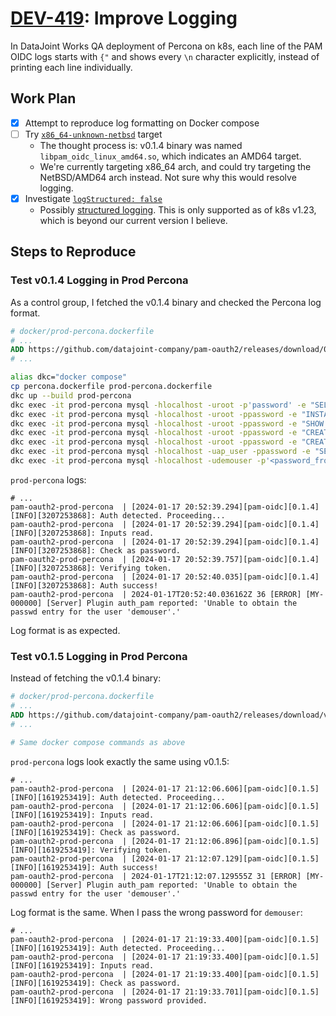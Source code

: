 # [DEV-419](https://datajoint.atlassian.net/browse/DEV-419): Improve Logging

In DataJoint Works QA deployment of Percona on k8s, each line of the PAM OIDC logs starts with `{"` and shows every `\n` character explicitly, instead of printing each line individually.

## Work Plan

- [x] Attempt to reproduce log formatting on Docker compose
- [ ] Try [`x86_64-unknown-netbsd`](https://doc.rust-lang.org/nightly/rustc/platform-support.html) target
    - The thought process is: v0.1.4 binary was named `libpam_oidc_linux_amd64.so`, which indicates an AMD64 target.
    - We're currently targeting x86_64 arch, and could try targeting the NetBSD/AMD64 arch instead. Not sure why this would resolve logging.
- [x] Investigate [`logStructured: false`](https://github.com/yambottle/dj-gitops/blob/3c08d41875aa54664cfb171af34f6edb2ab3b598/applications/k8s/deployments/percona-with-helm/percona-op-values.yaml#L58)
    - Possibly [structured logging](https://kubernetes.io/docs/concepts/cluster-administration/system-logs/#structured-logging). This is only supported as of k8s v1.23, which is beyond our current version I believe.

## Steps to Reproduce

### Test v0.1.4 Logging in Prod Percona

As a control group, I fetched the v0.1.4 binary and checked the Percona log format.

```dockerfile
# docker/prod-percona.dockerfile
# ...
ADD https://github.com/datajoint-company/pam-oauth2/releases/download/0.1.4/libpam_oidc_linux_amd64.so /usr/lib64/security/libpam_oidc.so
# ...
```

```bash
alias dkc="docker compose"
cp percona.dockerfile prod-percona.dockerfile
dkc up --build prod-percona
dkc exec -it prod-percona mysql -hlocalhost -uroot -p'password' -e "SELECT 1;"
dkc exec -it prod-percona mysql -hlocalhost -uroot -ppassword -e "INSTALL PLUGIN auth_pam SONAME 'auth_pam.so';"
dkc exec -it prod-percona mysql -hlocalhost -uroot -ppassword -e "SHOW PLUGINS;"
dkc exec -it prod-percona mysql -hlocalhost -uroot -ppassword -e "CREATE USER 'ap_user'@'%' IDENTIFIED WITH auth_pam;"
dkc exec -it prod-percona mysql -hlocalhost -uroot -ppassword -e "CREATE USER 'demouser'@'%' IDENTIFIED WITH auth_pam AS 'oidc';"
dkc exec -it prod-percona mysql -hlocalhost -uap_user -ppassword -e "SELECT 1;"
dkc exec -it prod-percona mysql -hlocalhost -udemouser -p'<password_from_dot_env>' -e "SELECT 1;"
```

`prod-percona` logs:

```console
# ...
pam-oauth2-prod-percona  | [2024-01-17 20:52:39.294][pam-oidc][0.1.4][INFO][3207253868]: Auth detected. Proceeding...
pam-oauth2-prod-percona  | [2024-01-17 20:52:39.294][pam-oidc][0.1.4][INFO][3207253868]: Inputs read.
pam-oauth2-prod-percona  | [2024-01-17 20:52:39.294][pam-oidc][0.1.4][INFO][3207253868]: Check as password.
pam-oauth2-prod-percona  | [2024-01-17 20:52:39.757][pam-oidc][0.1.4][INFO][3207253868]: Verifying token.
pam-oauth2-prod-percona  | [2024-01-17 20:52:40.035][pam-oidc][0.1.4][INFO][3207253868]: Auth success!
pam-oauth2-prod-percona  | 2024-01-17T20:52:40.036162Z 36 [ERROR] [MY-000000] [Server] Plugin auth_pam reported: 'Unable to obtain the passwd entry for the user 'demouser'.'
```

Log format is as expected.

### Test v0.1.5 Logging in Prod Percona

Instead of fetching the v0.1.4 binary:

```dockerfile
# docker/prod-percona.dockerfile
# ...
ADD https://github.com/datajoint-company/pam-oauth2/releases/download/v0.1.5/libpam_oidc_musl.so /usr/lib64/security/libpam_oidc.so
# ...
```

```bash
# Same docker compose commands as above
```

`prod-percona` logs look exactly the same using v0.1.5:

```console
# ...
pam-oauth2-prod-percona  | [2024-01-17 21:12:06.606][pam-oidc][0.1.5][INFO][1619253419]: Auth detected. Proceeding...
pam-oauth2-prod-percona  | [2024-01-17 21:12:06.606][pam-oidc][0.1.5][INFO][1619253419]: Inputs read.
pam-oauth2-prod-percona  | [2024-01-17 21:12:06.606][pam-oidc][0.1.5][INFO][1619253419]: Check as password.
pam-oauth2-prod-percona  | [2024-01-17 21:12:06.896][pam-oidc][0.1.5][INFO][1619253419]: Verifying token.
pam-oauth2-prod-percona  | [2024-01-17 21:12:07.129][pam-oidc][0.1.5][INFO][1619253419]: Auth success!
pam-oauth2-prod-percona  | 2024-01-17T21:12:07.129555Z 31 [ERROR] [MY-000000] [Server] Plugin auth_pam reported: 'Unable to obtain the passwd entry for the user 'demouser'.'
```

Log format is the same. When I pass the wrong password for `demouser`:

```console
# ...
pam-oauth2-prod-percona  | [2024-01-17 21:19:33.400][pam-oidc][0.1.5][INFO][1619253419]: Auth detected. Proceeding...
pam-oauth2-prod-percona  | [2024-01-17 21:19:33.400][pam-oidc][0.1.5][INFO][1619253419]: Inputs read.
pam-oauth2-prod-percona  | [2024-01-17 21:19:33.400][pam-oidc][0.1.5][INFO][1619253419]: Check as password.
pam-oauth2-prod-percona  | [2024-01-17 21:19:33.701][pam-oidc][0.1.5][INFO][1619253419]: Wrong password provided.
```


